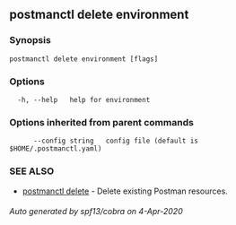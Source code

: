 ## postmanctl delete environment



### Synopsis



```
postmanctl delete environment [flags]
```

### Options

```
  -h, --help   help for environment
```

### Options inherited from parent commands

```
      --config string   config file (default is $HOME/.postmanctl.yaml)
```

### SEE ALSO

* [postmanctl delete](postmanctl_delete.md)	 - Delete existing Postman resources.

###### Auto generated by spf13/cobra on 4-Apr-2020
